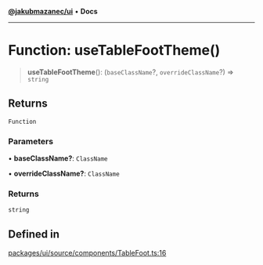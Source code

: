 [**@jakubmazanec/ui**](../README.md) • **Docs**

---

# Function: useTableFootTheme()

> **useTableFootTheme**(): (`baseClassName`?, `overrideClassName`?) => `string`

## Returns

`Function`

### Parameters

• **baseClassName?**: `ClassName`

• **overrideClassName?**: `ClassName`

### Returns

`string`

## Defined in

[packages/ui/source/components/TableFoot.ts:16](https://github.com/jakubmazanec/tools/blob/3137813ef46c72d3c081751f960a2aa2c61ad567/packages/ui/source/components/TableFoot.ts#L16)
